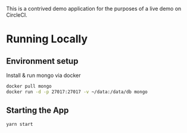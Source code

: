This is a contrived demo application for the purposes of a live demo on CircleCI.

# Running Locally
## Environment setup
Install & run mongo via docker
```sh
docker pull mongo
docker run -d -p 27017:27017 -v ~/data:/data/db mongo
```

## Starting the App
```sh
yarn start
```
